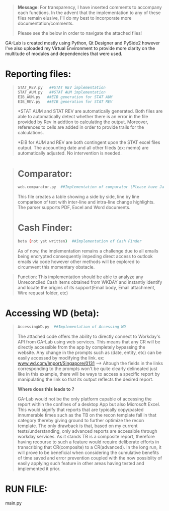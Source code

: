 

> **Message**: For transparency, I have inserted comments to accompany each functions. In the advent that the implementation to any of these files remain elusive, I'll do my best to incorporate more documentation/comments.
> 
> Please see the below in order to navigate the attached files!



GA-Lab is created mostly using Python, Qt Designer and PySide2 however I've also uploaded my Virtual Environment to provide more clarity on the multitude of modules and dependencies that were used.

# Reporting files:
> ```sh
> STAT_REV.py   ##STAT REV implementation 
> STAT_AUM.py   ##STAT AUM implementation
> EIB_AUM.py   ##EIB generation for STAT AUM 
> EIB_REV.py   ##EIB generation for STAT REV
> ```
>*STAT AUM and STAT REV are automatically generated. Both files are able to automatically detect whether there is an error in the file provided by Rev in addtion to calculating the output. Moreover, references to cells are added in order to provide trails for the calculations.
>
> *EIB for AUM and REV are both contingent upon the STAT excel files output. The accounting date and all other fileds (ex: memo) are automatically adjusted. No intervention is needed.

> # Comparator:
> ```sh
> web.comparator.py  ##Implementation of comparator (Please have Java installed for use)
> 
> ```
> This file creates a table showing a side by side, line by line comparison of text with inter-line and intra-line change highlights. The parser supports PDF, Excel and Word documents.
> 
>  # Cash Finder:
> ```sh
> beta (not yet written)  ##Implementation of Cash Finder 
> 
> ```
>As of now, the implementation remains a challenge due to all emails being encrypted consequently impeding direct access to outlook emails via code however other methods will be explored to circumvent this momentary obstacle.  

> Function: This implementation should be able to analyze any Unreconciled Cash Items obtained from WKDAY and instantly identify and locate the origins of its support(Email body, Email attachment, Wire request folder, etc)
> 
# Accessing WD (beta):
> ```sh
> AccessingWD.py  ##Implementation of Accessing WD
> 
> ```
> The attached code offers the ability to directly connect to Workday's API from GA-Lab using web services. This means that any CR will be directly accessible from the app by completely bypassing the website. Any change in the prompts such as (date, entity, etc) can be easily accessed by modifying the link. 
> ex: www.wd.com/Import/Singapore/0131 --> Altough the fields in the links corresponding to the prompts won't be quite clearly delineated just like in this example, there will be ways to access a specific report by manipulating the link so that its output reflects the desired report.
> 
> **Where does this leads to ?** 
> 
> GA-Lab would not be the only platform capable of accessing the report within the confines of a desktop App but also Microsoft Excel. This would signify that reports that are typically copy/pasted innumerable times such as the TB on the recon template fall in that category thereby giving ground to further optimize the recon template. The only drawback is that, based on my current tests/understanding, only advanced reports are accessible through workday services. As it stands TB is a composite report, therefore having recourse to such a feature would require deliberate efforts in transcribing that CR(composite) to a CR(advanced). In the long run, it will prove to be beneficial when considering the cumulative benefits of time saved and error prevention coupled with the now possiblity of easily applying such feature in other areas having tested and implemented it prior. 

# RUN FILE:
main.py



